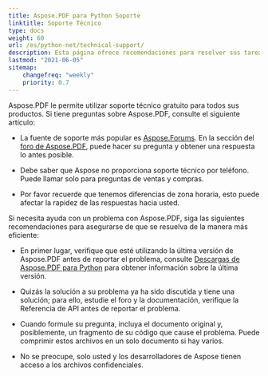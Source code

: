 ```yaml
---
title: Aspose.PDF para Python Soporte
linktitle: Soporte Técnico
type: docs
weight: 60
url: /es/python-net/technical-support/
description: Esta página ofrece recomendaciones para resolver sus tareas de manera rápida y efectiva utilizando Aspose.PDF para Python.
lastmod: "2021-06-05"
sitemap:
    changefreq: "weekly"
    priority: 0.7
---
```


Aspose.PDF le permite utilizar soporte técnico gratuito para todos sus productos. Si tiene preguntas sobre Aspose.PDF, consulte el siguiente artículo:

- La fuente de soporte más popular es [Aspose.Forums](https://forum.aspose.com/). En la sección del [foro de Aspose.PDF](https://forum.aspose.com/c/pdf/10), puede hacer su pregunta y obtener una respuesta lo antes posible.

- Debe saber que Aspose no proporciona soporte técnico por teléfono. Puede llamar solo para preguntas de ventas y compras.

- Por favor recuerde que tenemos diferencias de zona horaria, esto puede afectar la rapidez de las respuestas hacia usted.

Si necesita ayuda con un problema con Aspose.PDF, siga las siguientes recomendaciones para asegurarse de que se resuelva de la manera más eficiente:

- En primer lugar, verifique que esté utilizando la última versión de Aspose.PDF antes de reportar el problema, consulte [Descargas de Aspose.PDF para Python](https://pypi.org/project/aspose-pdf/) para obtener información sobre la última versión.

- Quizás la solución a su problema ya ha sido discutida y tiene una solución; para ello, estudie el foro y la documentación, verifique la Referencia de API antes de reportar el problema.

- Cuando formule su pregunta, incluya el documento original y, posiblemente, un fragmento de su código que cause el problema. Puede comprimir estos archivos en un solo documento si hay varios.

- No se preocupe, solo usted y los desarrolladores de Aspose tienen acceso a los archivos confidenciales.
